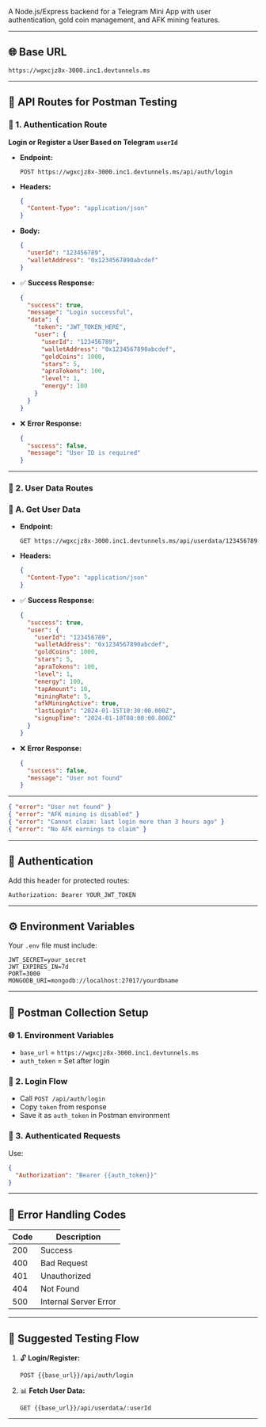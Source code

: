 A Node.js/Express backend for a Telegram Mini App with user authentication, gold coin management, and AFK mining features.

---

## 🌐 Base URL

```
https://wgxcjz8x-3000.inc1.devtunnels.ms

```

---

## 📮 API Routes for Postman Testing

### 🔐 1. Authentication Route

**Login or Register a User Based on Telegram `userId`**

- **Endpoint:**
    
    `POST https://wgxcjz8x-3000.inc1.devtunnels.ms/api/auth/login`
    
- **Headers:**
    
    ```json
    {
      "Content-Type": "application/json"
    }
    
    ```
    
- **Body:**
    
    ```json
    {
      "userId": "123456789",
      "walletAddress": "0x1234567890abcdef"
    }
    
    ```
    
- ✅ **Success Response:**
    
    ```json
    {
      "success": true,
      "message": "Login successful",
      "data": {
        "token": "JWT_TOKEN_HERE",
        "user": {
          "userId": "123456789",
          "walletAddress": "0x1234567890abcdef",
          "goldCoins": 1000,
          "stars": 5,
          "apraTokens": 100,
          "level": 1,
          "energy": 100
        }
      }
    }
    
    ```
    
- ❌ **Error Response:**
    
    ```json
    {
      "success": false,
      "message": "User ID is required"
    }
    
    ```
    

---

### 👤 2. User Data Routes

### 📘 A. Get User Data

- **Endpoint:**
    
    `GET https://wgxcjz8x-3000.inc1.devtunnels.ms/api/userdata/123456789`
    
- **Headers:**
    
    ```json
    {
      "Content-Type": "application/json"
    }
    
    ```
    
- ✅ **Success Response:**
    
    ```json
    {
      "success": true,
      "user": {
        "userId": "123456789",
        "walletAddress": "0x1234567890abcdef",
        "goldCoins": 1000,
        "stars": 5,
        "apraTokens": 100,
        "level": 1,
        "energy": 100,
        "tapAmount": 10,
        "miningRate": 5,
        "afkMiningActive": true,
        "lastLogin": "2024-01-15T10:30:00.000Z",
        "signupTime": "2024-01-10T08:00:00.000Z"
      }
    }
    
    ```
    
- ❌ **Error Response:**
    
    ```json
    {
      "success": false,
      "message": "User not found"
    }
    
    ```
    

---

```json
{ "error": "User not found" }
{ "error": "AFK mining is disabled" }
{ "error": "Cannot claim: last login more than 3 hours ago" }
{ "error": "No AFK earnings to claim" }

```

---

## 🔑 Authentication

Add this header for protected routes:

```
Authorization: Bearer YOUR_JWT_TOKEN

```

---

## ⚙️ Environment Variables

Your `.env` file must include:

```
JWT_SECRET=your_secret
JWT_EXPIRES_IN=7d
PORT=3000
MONGODB_URI=mongodb://localhost:27017/yourdbname

```

---

## 🧪 Postman Collection Setup

### 🌐 1. Environment Variables

- `base_url` = `https://wgxcjz8x-3000.inc1.devtunnels.ms`
- `auth_token` = Set after login

### 🔁 2. Login Flow

- Call `POST /api/auth/login`
- Copy `token` from response
- Save it as `auth_token` in Postman environment

### 🔐 3. Authenticated Requests

Use:

```json
{
  "Authorization": "Bearer {{auth_token}}"
}

```

---

## 🚦 Error Handling Codes

| Code | Description |
| --- | --- |
| 200 | Success |
| 400 | Bad Request |
| 401 | Unauthorized |
| 404 | Not Found |
| 500 | Internal Server Error |

---

## 🧭 Suggested Testing Flow

1. 🔓 **Login/Register:**
    
    `POST {{base_url}}/api/auth/login`
    
2. 📊 **Fetch User Data:**
    
    `GET {{base_url}}/api/userdata/:userId`
    

---